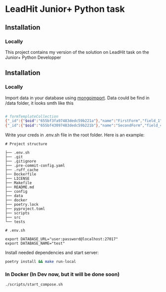 # LeadHit Junior+ Python task

## Installation

### Locally

This project contains my version of the solution on LeadHit task on the Junior+ Python Developper

## Installation

### Locally

Import data in your database using [mongoimport](https://www.mongodb.com/docs/database-tools/mongoimport). Data could be find in /data folder, it looks smth like this

```sh

# formTemplateCollection
{"_id":{"$oid":"655bf3fa97483dedc59b221a"},"name":"FirstForm","field_1":"EMAIL","field_2":"TEXT","field_3":"DATE"}
{"_id":{"$oid":"655bf43097483dedc59b221b"},"name":"SecondForm","field_4":"EMAIL","field_5":"PHONE"}
```

Write your creds in .env.sh file in the root folder. Here is an example:

```
# Project structure

├── .env.sh
├── .git
├── .gitignore
├── .pre-commit-config.yaml
├── .ruff_cache
├── Dockerfile
├── LICENSE
├── Makefile
├── README.md
├── config
├── data
├── docker
├── poetry.lock
├── pyproject.toml
├── scripts
├── src
└── tests

# .env.sh

export DATABASE_URL="user:password@localhost:27017"
export DATABASE_NAME="test"

```

Install needed dependencies and start server:

```sh
poetry install && make run-local

```

### In Docker (In Dev now, but it will be done soon)

```sh
./scripts/start_compose.sh
```
